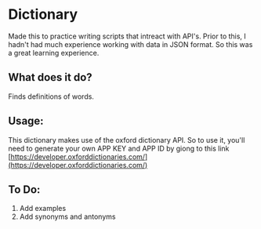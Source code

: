 # Dictionary

Made this to practice writing scripts that intreact with API's. Prior to this, I hadn't had much experience working
with data in JSON format. So this was a great learning experience.

## What does it do?
Finds definitions of words. 

## Usage:
This dictionary makes use of the oxford dictionary API. So to use it, you'll need to generate your own APP KEY and APP ID by giong to this link [https://developer.oxforddictionaries.com/](https://developer.oxforddictionaries.com/)


## To Do:
1. Add examples
2. Add synonyms and antonyms
